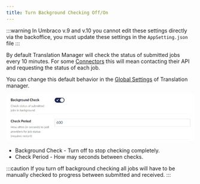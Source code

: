 ```yaml
---
title: Turn Background Checking Off/On
---
```


:::warning
In Umbraco v.9 and v.10 you cannot edit these settings directly via the backoffice, you must update these settings in the `AppSetting.json` file
:::

By default Translation Manager will check the status of submitted jobs every 10 minutes. For some [Connectors](../../key_topics/connector) this will mean contacting their API and requesting the status of each job. 

You can change this default behavior in the [Global Settings](/tm/reference/global) of Translation manager.

![Background settings](background.png)


- Background Check - Turn off to stop checking completely.
- Check Period - How may seconds between checks.


:::caution
If you turn off background checking all jobs will have to be manually checked to progress between submitted and received.
:::

  